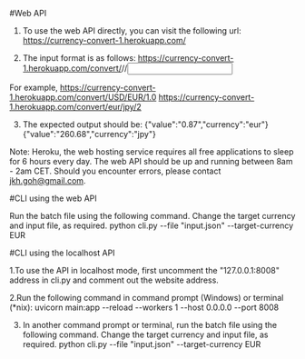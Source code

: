 #Web API

1. To use the web API directly, you can visit the following url: https://currency-convert-1.herokuapp.com/

2. The input format is as follows:
https://currency-convert-1.herokuapp.com/convert/<original currency>/<target currency>/<input value>

For example,
https://currency-convert-1.herokuapp.com/convert/USD/EUR/1.0
https://currency-convert-1.herokuapp.com/convert/eur/jpy/2

3. The expected output should be:
{"value":"0.87","currency":"eur"}
{"value":"260.68","currency":"jpy"}

Note: Heroku, the web hosting service requires all free applications to sleep for 6 hours every day. 
The web API should be up and running between 8am - 2am CET. Should you encounter errors, please contact jkh.goh@gmail.com.

#CLI using the web API

Run the batch file using the following command. Change the target currency and input file, as required.
python cli.py --file "input.json" --target-currency EUR


#CLI using the localhost API

1.To use the API in localhost mode, first uncomment the "127.0.0.1:8008" address in cli.py and comment out the website address.

2.Run the following command in command prompt (Windows) or terminal (*nix):
uvicorn main:app --reload --workers 1 --host 0.0.0.0 --port 8008

3. In another command prompt or terminal, run the batch file using the following command. Change the target currency and input file, as required.
python cli.py --file "input.json" --target-currency EUR
